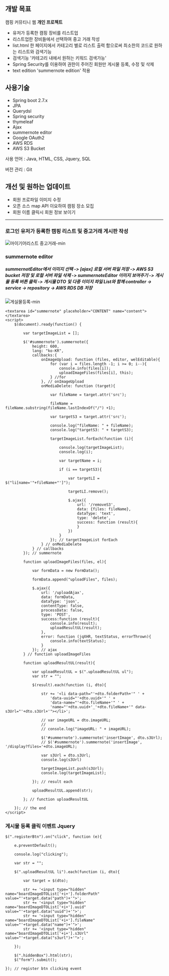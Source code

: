 ## 개발 목표
캠핑 커뮤티니 웹 **개인 프로젝트** 
- 유저가 등록한 캠핑 장비를 리스트업
- 리스트업한 장비들에서 선택하여 중고 거래 작성
- list.html 한 페이지에서 카테고리 별로 리스트 출력 함으로써 최소한의 코드로 원하는 리스트와 검색기능
- 검색기능 '카테고리 내에서 원하는 키워드 검색가능'
- Spring Security를 이용하여 권한이 주어진 회원만 게시물 등록, 수정 및 삭제
- text edition 'summernote edition' 적용

## 사용기술
- Spring boot 2.7.x
- JPA
- Querydsl
- Spring security
- thymeleaf
- Ajax 
- summernote editor
- Google OAuth2
- AWS RDS
- AWS S3 Bucket

사용 언어 : Java, HTML, CSS, Jquery, SQL

버전 관리 : Git 

## 개선 및 원하는 업데이트 
- 회원 프로파일 이미지 수정
- 오픈 소스 map API 이요하여 캠핑 장소 모집
- 회원 이름 클릭시 회원 정보 보이기

------
### 로그인 유저가 등록한 캠핑 리스트 및 중고거래 게시판 작성 ###
![마이기어리스트 중고거래-min](https://github.com/gagumareu/springboot_campboard/assets/98436199/a2bbd943-460e-4f9a-ab7d-0b5fdab6f762)

### summernote editor ###

##### summernotEditor에서 이미지 선택 -> [ajax] 로컬 서버 파일 저장 -> AWS S3 bucket 저장 및 로컬 서버 파일 삭제 -> summernoteEditor 이미지 보여주기 -> 게시물 등록 버튼 클릭 -> 게시물 DTO 및 다중 이미지 파일 List와 함께 controller -> service -> repository -> AWS RDS DB 저장 #####

![게실물등록-min](https://github.com/gagumareu/springboot_campboard/assets/98436199/3e6ceb36-2144-4806-8c78-244be9701cbd)

    <textarea id="summernote" placeholder="CONTENT" name="content"></textarea>
    <script>
        $(document).ready(function() {
    
            var targetImageList = [];
    
            $('#summernote').summernote({
                height: 600,
                lang: "ko-KR",
                callbacks:{
                    onImageUpload: function (files, editor, welEditable){
                        for (var i = files.length -1; i >= 0; i--){
                            console.info(files[i]);
                            uploadImageFiles(files[i], this);
                        } //for
                    }, // onImageUpload
                    onMediaDelete: function (target){
    
                        var fileName = target.attr('src');
    
                        fileName = fileName.substring(fileName.lastIndexOf("/") +1);
    
                        var targetS3 = target.attr('src');
    
                        console.log("fileName: " + fileName);
                        console.log("targetS3: " + targetS3);
    
                        targetImageList.forEach(function (i){
    
                            console.log(targetImageList);
                            console.log(i);
    
                            var targetName = i;
    
                            if (i == targetS3){
    
                                var targetLI = $("li[name='"+fileName+"']");
    
                                targetLI.remove();
    
                                $.ajax({
                                    url: '/removeS3',
                                    data: {files: fileName},
                                    dataType: 'text',
                                    type: 'delete',
                                    success: function (result){
                                    }
                                })
                            }
                        }); // targetImageList forEach
                    } // onMediaDelete
                } // callbacks
            }); // summernote
    
            function uploadImageFiles(files, el){
    
                var formData = new FormData();
    
                formData.append("uploadFiles", files);
    
                $.ajax({
                    url: '/uploadAjax',
                    data: formData,
                    dataType: 'json',
                    contentType: false,
                    processData: false,
                    type: 'POST',
                    success:function (result){
                        console.info(result);
                        uploadResultUL(result);
                    },
                    error: function (jqXHR, textStatus, errorThrown){
                        console.info(textStatus);
                    }
                }); // ajax
            } // function uploadImageFiles
    
            function uploadResultUL(result){
    
                var uploadResultUL = $(".uploadResultUL ul");
                var str = "";
    
                $(result).each(function (i, dto){
    
                    str += '<li data-path="'+dto.folderPath+'" ' +
                        'data-uuid="'+dto.uuid+'" ' +
                        'data-name="'+dto.fileName+'" ' +
                        'name="'+dto.uuid+'_'+dto.fileName+'" data-s3Url="'+dto.s3Url+'"></li>';
    
                    // var imageURL = dto.imageURL;
                    //
                    // console.log("imageURL: " + imageURL);
    
                    $('#summernote').summernote('insertImage', dto.s3Url);
                    // $('#summernote').summernote('insertImage', '/display?files='+dto.imageURL);
    
                    var s3Url = dto.s3Url;
                    console.log(s3Url)
    
                    targetImageList.push(s3Url);
                    console.log(targetImageList);
    
                }); // result each
    
                uploadResultUL.append(str);
    
            }; // function uploadResultUL
    
        }); // the end
    </script>

### 게시물 등록 클릭 이벤트 Jquery ###
  
    $(".registerBtn").on("click", function (e){
    
        e.preventDefault();
    
        console.log("clicking");
    
        var str = "";
    
        $(".uploadResultUL li").each(function (i, dto){
    
            var target = $(dto);
    
            str += '<input type="hidden" name="boardImageDTOList['+i+'].folderPath" value="'+target.data("path")+'">';
            str += '<input type="hidden" name="boardImageDTOList['+i+'].uuid" value="'+target.data("uuid")+'">';
            str += '<input type="hidden" name="boardImageDTOList['+i+'].fileName" value="'+target.data("name")+'">';
            str += '<input type="hidden" name="boardImageDTOList['+i+'].s3Url" value="'+target.data("s3url")+'">';
    
        });
    
        $(".hiddenBox").html(str);
        $("form").submit();
    
    }); // register btn clicking event

##
    

